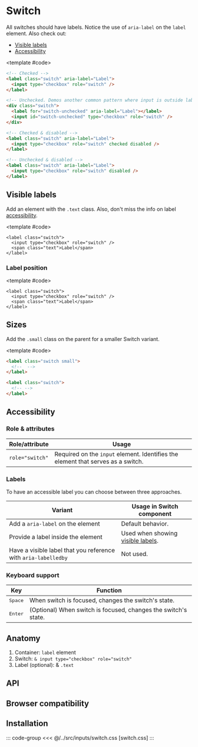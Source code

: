 <script setup>
import Example from "../../.vitepress/theme/app/components/Example.vue";
import Baseline from "../../.vitepress/theme/app/components/Baseline.vue";

</script>

<!--
Keep a look out for the new HTML switch control.
It's not mature yet to even try to implement here,
but will be in time.
https://webkit.org/blog/15054/an-html-switch-control/
 -->

# Switch

All switches should have labels. Notice the use of `aria-label` on the `label` element. Also check out:

- [Visible labels](#visible-labels)
- [Accessibility](#accessibility)

<Example row>
<template #example>
<label class="switch" aria-label="Label">
  <input type="checkbox" role="switch" checked />
</label>

<div class="switch">
  <label for="switch-unchecked" aria-label="Label"></label>
  <input id="switch-unchecked" type="checkbox" role="switch" />
</div>

<label class="switch" aria-label="Label">
  <input type="checkbox" role="switch" checked disabled />
</label>

<label class="switch" aria-label="Label">
  <input type="checkbox" role="switch" disabled />
</label>
</template>

<template #code>

<!-- prettier-ignore -->
```html
<!-- Checked -->
<label class="switch" aria-label="Label">
  <input type="checkbox" role="switch" />
</label>

<!-- Unchecked. Demos another common pattern where input is outside label -->
<div class="switch">
  <label for="switch-unchecked" aria-label="Label"></label>
  <input id="switch-unchecked" type="checkbox" role="switch" />
</div>

<!-- Checked & disabled -->
<label class="switch" aria-label="Label">
  <input type="checkbox" role="switch" checked disabled />
</label>

<!-- Unchecked & disabled -->
<label class="switch" aria-label="Label">
  <input type="checkbox" role="switch" disabled />
</label>
```

</template>
</Example>

## Visible labels

Add an element with the `.text` class. Also, don't miss the info on label [accessibility](#accessibility).

<Example column>
<template #example>
<label class="switch">
	<input type="checkbox" role="switch" />
	<span class="text">Label</span>
</label>

<label class="switch">
	<input type="checkbox" role="switch" disabled/>
	<span class="text">Disabled</span>
</label>

<label class="switch">
	<input type="checkbox" role="switch"/>
	<span class="text">Long text bacon ipsum dolor amet prosciutto tenderloin biltong leberkas ribeye short ribs shankle tri-tip doner buffalo chislic meatloaf meatball.</span>
</label>

</template>

<template #code>

```html{3}
<label class="switch">
  <input type="checkbox" role="switch" />
  <span class="text">Label</span>
</label>
```

</template>
</Example>

### Label position

<Example row exampleClass="gap-l">
<template #example>
<label class="switch">
	<input type="checkbox" role="switch" />
	<span class="text">Default</span>
</label>

<label class="switch stack">
	<input type="checkbox" role="switch" />
	<span class="text">Stack</span>
</label>

</template>

<template #code>

```html{3}
<label class="switch">
  <input type="checkbox" role="switch" />
  <span class="text">Label</span>
</label>
```

</template>
</Example>

## Sizes

Add the `.small` class on the parent for a smaller Switch variant.

<Example row>
<template #example>
<label class="switch small">
	<input type="checkbox" role="switch" />
	<span class="text">Small</span>
</label>

<label class="switch">
	<input type="checkbox" role="switch" />
	<span class="text">Default</span>
</label>
</template>

<template #code>

```html
<label class="switch small">
  <!--  -->
</label>

<label class="switch">
  <!-- -->
</label>
```

</template>
</Example>

## Accessibility

### Role & attributes

| Role/attribute  | Usage                                                                            |
| --------------- | -------------------------------------------------------------------------------- |
| `role="switch"` | Required on the `input` element. Identifies the element that serves as a switch. |

### Labels

To have an accessible label you can choose between three approaches.

| Variant                                                        | Usage in Switch component                            |
| -------------------------------------------------------------- | ---------------------------------------------------- |
| Add a `aria-label` on the element                              | Default behavior.                                    |
| Provide a label inside the element                             | Used when showing [visible labels](#visible-labels). |
| Have a visible label that you reference with `aria-labelledby` | Not used.                                            |

### Keyboard support

<div class="not-rich-text">

| Key              | Function                                                       |
| ---------------- | -------------------------------------------------------------- |
| <kbd>Space</kbd> | When switch is focused, changes the switch's state.            |
| <kbd>Enter</kbd> | (Optional) When switch is focused, changes the switch's state. |

</div>

<style scoped>
  .anatomy {
    outline-offset: 8px;
    outline: var(--_anatomy-border-gray);

    * {
      outline: var(--_anatomy-border-red);
    }

    input {
      border-radius: 100vmax;
      outline-offset: 2px;
    }

  }
</style>

## Anatomy

1. Container: `label` element
2. Switch: `& input type="checkbox" role="switch"`
3. Label (optional): & `.text`

<Example row>
<template #example>
<label class="switch anatomy" aria-label="Label">
  <input type="checkbox" role="switch" />
  <span class="text">Label</span>
</label>
</template>
</Example>

## API

<!--@include: ./switch-api.md -->

## Browser compatibility

<Baseline :ids="['light-dark']" />

## Installation

::: code-group
<<< @/../src/inputs/switch.css [switch.css]
:::
